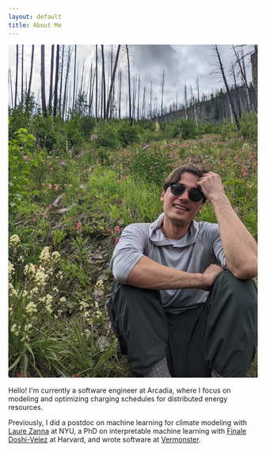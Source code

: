 ```yaml
---
layout: default
title: About Me
---
```


<p class='headshot-wrapper'><img class='headshot' src='headshot2.jpg' title='hi!'></p>
<p>
Hello! I'm currently a software engineer at Arcadia, where I focus on modeling and optimizing charging schedules for distributed energy resources.
</p>

<p> Previously, I did a postdoc on machine learning for climate modeling with <a href='https://zanna-researchteam.github.io'>Laure Zanna</a> at NYU, a PhD on interpretable machine learning with <a href='https://finale.seas.harvard.edu' target='_blank'>Finale Doshi-Velez</a> at Harvard, and wrote software at <a href='https://www.vermonster.com' target='_blank'>Vermonster</a>.
</p>
